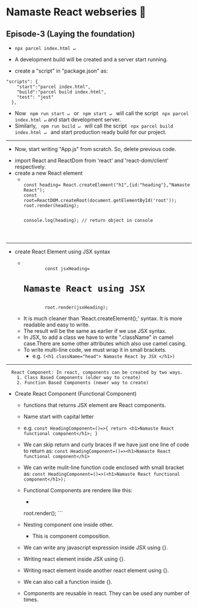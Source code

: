 # Namaste React webseries 🚀

## Episode-3 (Laying the foundation)

*  ``` npx parcel index.html ↵ ```
  - A development build will be created and a server start running.

*   create a "script" in "package.json" as:
```
"scripts": {
    "start":"parcel index.html",
    "build":"parcel build index.html",
    "test": "jest"
  },

```

*   Now <code> npm run start ↵ </code> or <code> npm start ↵ </code> will call the script <code> npx parcel index.html ↵</code> and start development server. 
*   Similarly, <code> npm run build ↵ </code> will call the script <code> npx parcel build index.html ↵ </code> and start production ready build for our project.

--------------------------------------------------------------------------------------------------------------------------

*   Now, start writing "App.js" from scratch. So, delete previous code.
  - import React and ReactDom from 'react' and 'react-dom/client' respectively.
  - create a new React element
    - <code>
      const heading= React.createElement("h1",{id:"heading"},"Namaste React");
      const root=ReactDOM.createRoot(document.getElementById('root'));
      root.render(heading);

      console.log(heading); // return object in console
    </code>

--------------------------------------------------------------------------------------------------------------------------

*   create React Element using JSX syntax

    - 
        <code>
              const jsxHeading=<h1 id="heading">Namaste React using JSX</h1>
              root.render(jsxHeading);
        </code>
    - It is much cleaner than 'React.createElement();' syntax. It is more readable and easy to write.
    - The result will be the same as earlier if we use JSX syntax.
    - In JSX, to add a class we have to write ".className" in camel case.There are some other attributes which also use  camel casing.
    - To write multi-line code, we must wrap it in small brackets.
      - e.g. ```
              (<h1 className="head">
              Namaste React by JSX
              </h1>)
              ```

--------------------------------------------------------------------------------------------------------------------------

      React Component: In react, components can be created by two ways.
        1. Class Based Components (older way to create)
        2. Function Based Components (newer way to create)

*  Create React Component (Functional Component)
    - functions that returns JSX element are React components.
    - Name start with capital letter
    - e.g. ```
              const HeadingComponent=()=>{
              return <h1>Namaste React functional component</h1>;
              }
            ```
    -  We can skip return and curly braces if we have just one line of code to return as:
            ```
              const HeadingComponent=()=><h1>Namaste React functional component</h1>
            ```
    -  We can write mulit-line function code enclosed with small bracket as:
           ```
            const HeadingComponent=()=>(<h1>Namaste React functional component</h1>); 
            ```      

    -   Functional Components are rendere like this:
          - ```
          root.render(<HeadingComponent/>);
            ```

    -   Nesting component one inside other.
        - This is component composition.

    -   We can write any javascript expression inside JSX  using {}.
    -   Writing react element inside JSX using {}.
    -   Writing react element inside another react element  using {}.
    -   We can also call a function inside {}.
    -   Components are reusable in react. They can be used any number of times.
